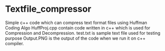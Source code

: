 # Textfile_compressor
Simple c++ code which can compress text format files using Huffman Coding Algo
HuffProj.cpp contain code written in c++ which is used for Compression and Decompression.
test.txt is sample text file used for testing purpose 
Output.PNG is the output of the code when we run it on c++ compiler.
